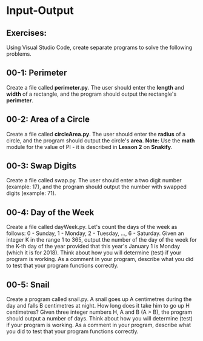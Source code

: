 # Input-Output

## Exercises:

Using Visual Studio Code, create separate programs to solve the following problems.

## 00-1: Perimeter
Create a file called **perimeter.py**.  The user should enter the **length** and **width** of a rectangle, and the program should output the rectangle's **perimeter**.

## 00-2: Area of a Circle
Create a file called **circleArea.py**.  The user should enter the **radius** of a circle, and the program should output the circle's **area**.  **Note:**  Use the **math** module for the value of PI - it is described in **Lesson 2** on **Snakify**.

## 00-3: Swap Digits
Create a file called swap.py.  The user should enter a two digit number (example: 17), and the program should output the number with swapped digits (example: 71).

## 00-4: Day of the Week
Create a file called dayWeek.py.  Let's count the days of the week as follows: 0 - Sunday, 1 - Monday, 2 - Tuesday, ..., 6 - Saturday. Given an integer K in the range 1 to 365, output the number of the day of the week for the K-th day of the year provided that this year's January 1 is Monday (which it is for 2018).  Think about how you will determine (test) if your program is working.  As a comment in your program, describe what you did to test that your program functions correctly.

## 00-5: Snail
Create a program called snail.py.  A snail goes up A centimetres during the day and falls B centimetres at night. How long does it take him to go up H centimetres? Given three integer numbers H, A and B (A > B), the program should output a number of days.  Think about how you will determine (test) if your program is working.  As a comment in your program, describe what you did to test that your program functions correctly.
